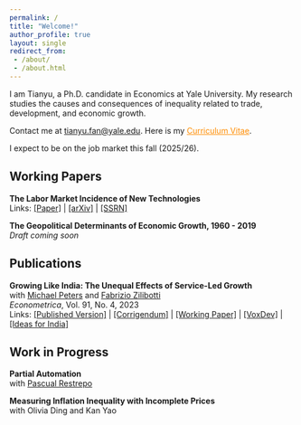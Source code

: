```yaml
---
permalink: /
title: "Welcome!"
author_profile: true
layout: single
redirect_from: 
 - /about/
 - /about.html
---
```


I am Tianyu, a Ph.D. candidate in Economics at Yale University. My research studies the causes and consequences of inequality related to trade, development, and economic growth.

Contact me at <a href="mailto:tianyu.fan@yale.edu" style="color: darkorange;">tianyu.fan@yale.edu</a>. Here is my <a href="/files/CV_FAN_Tianyu.pdf" style="color: darkorange;" title="Download Tianyu Fan's CV">Curriculum Vitae</a>.

I expect to be on the job market this fall (2025/26).

## Working Papers

**The Labor Market Incidence of New Technologies**  
Links: [[Paper]](/files/FAN_Technology_Incidence.pdf) | [[arXiv]](https://arxiv.org/abs/2504.04047) | [[SSRN]](https://papers.ssrn.com/sol3/papers.cfm?abstract_id=5160195)

**The Geopolitical Determinants of Economic Growth, 1960 - 2019**  
*Draft coming soon*

## Publications

**Growing Like India: The Unequal Effects of Service-Led Growth**  
with [Michael Peters](https://mipeters.weebly.com) and [Fabrizio Zilibotti](https://campuspress.yale.edu/zilibotti/)  
*Econometrica*, Vol. 91, No. 4, 2023  
Links: [[Published Version]](/files/FPZ_UnequalGrowth.pdf) | [[Corrigendum]](/files/FPZ_Corrigendum.pdf) | [[Working Paper]](/files/FPZ_ECMA_final.pdf) | [[VoxDev]](https://voxdev.org/topic/macroeconomics-growth/how-services-drive-growth-emerging-economies-evidence-india) | [[Ideas for India]](https://www.ideasforindia.in/topics/macroeconomics/india-s-service-led-growth.html)

## Work in Progress

**Partial Automation**  
with [Pascual Restrepo](https://campuspress.yale.edu/pascualrestrepo/)

**Measuring Inflation Inequality with Incomplete Prices**  
with Olivia Ding and Kan Yao
